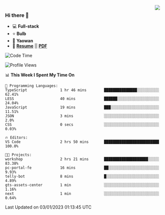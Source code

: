 <img align="right" src="https://github-readme-stats.vercel.app/api?username=LolipopJ&show_icons=true&count_private=true&hide_title=true&include_all_commits=true&theme=vue">

### Hi there 👋

- :computer: **Full-stack**
- :star: **Bulb**
- :pill: **Yaowan**
- :milky_way: [**Resume**](https://lolipopj.github.io/resume/) || [**PDF**](https://cdn.jsdelivr.net/gh/lolipopj/resume/export/resume-en.pdf)

<!--START_SECTION:waka-->
![Code Time](http://img.shields.io/badge/Code%20Time-812%20hrs%2048%20mins-blue)

![Profile Views](http://img.shields.io/badge/Profile%20Views-3-blue)

📊 **This Week I Spent My Time On** 

```text
💬 Programming Languages: 
TypeScript               1 hr 46 mins        ███████████████░░░░░░░░░░   62.41% 
LESS                     40 mins             ██████░░░░░░░░░░░░░░░░░░░   24.04% 
JavaScript               19 mins             ███░░░░░░░░░░░░░░░░░░░░░░   11.51% 
JSON                     3 mins              ░░░░░░░░░░░░░░░░░░░░░░░░░   2.0% 
CSS                      0 secs              ░░░░░░░░░░░░░░░░░░░░░░░░░   0.03%

🔥 Editors: 
VS Code                  2 hrs 50 mins       █████████████████████████   100.0%

🐱‍💻 Projects: 
workshop                 2 hrs 21 mins       ████████████████████░░░░░   83.38% 
pc-portal-fe             16 mins             ██░░░░░░░░░░░░░░░░░░░░░░░   9.93% 
telly-bot                8 mins              █░░░░░░░░░░░░░░░░░░░░░░░░   4.89% 
gts-assets-center        1 min               ░░░░░░░░░░░░░░░░░░░░░░░░░   1.16% 
next                     1 min               ░░░░░░░░░░░░░░░░░░░░░░░░░   0.64%

```


 Last Updated on 03/01/2023 01:13:45 UTC
<!--END_SECTION:waka-->
